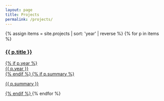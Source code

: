 ```yaml
---
layout: page
title: Projects
permalink: /projects/
---
```


<div class="card-grid">
{% assign items = site.projects | sort: 'year' | reverse %}
{% for p in items %}
  <a class="card" href="{{ p.url | relative_url }}">
    <h3>{{ p.title }}</h3>
    {% if p.year %}<div class="meta">{{ p.year }}</div>{% endif %}
    {% if p.summary %}<p>{{ p.summary }}</p>{% endif %}
  </a>
{% endfor %}
</div>

